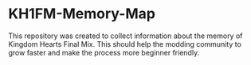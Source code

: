 # KH1FM-Memory-Map

This repository was created to collect information about the memory of Kingdom Hearts Final Mix. This should help the modding community to grow faster and make the process more beginner friendly.
